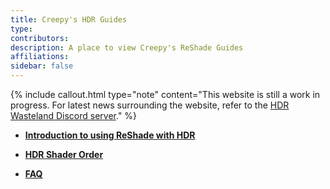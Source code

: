 ```yaml
---
title: Creepy's HDR Guides
type:
contributors: 
description: A place to view Creepy's ReShade Guides
affiliations: 
sidebar: false
---
```


{% include callout.html type="note" content="This website is still a work in progress. For latest news surrounding the website, refer to the [HDR Wasteland Discord server](https://discord/invite/yRYASQrg8r)." %}

- [**Introduction to using ReShade with HDR**](Introduction-to-using-ReShade-with-HDR)

- [**HDR Shader Order**](HDR-Shader-Order)

- [**FAQ**](FAQ)

<!-- - [**HDR Guide Template**](/Examples Pages/HDR_Guide_Template) -->

<!-- [**ICAT Embed Test**](/assets/ICAT_Comparisons/ACShadows_ICAT_Comparison.html) -->